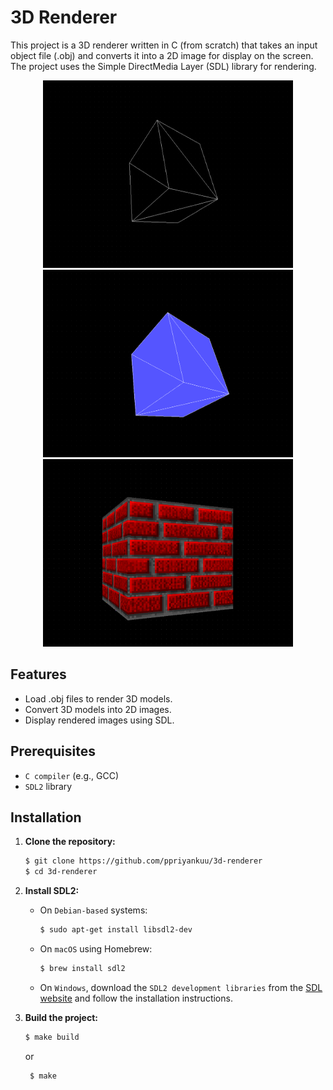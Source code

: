 # 3D Renderer

This project is a 3D renderer written in C (from scratch) that takes an input object file (.obj) and converts it into a 2D image for display on the screen. The project uses the Simple DirectMedia Layer (SDL) library for rendering.

<p align="center">
    <img src="./images/Screenshot_20240808_214706.png" alt="Image reference 01" width="400" height="300">
    <img src="./images/Screenshot_20240808_214749.png" alt="Image reference 02" width="400" height="300">
    <img src="./images/Screenshot_20240912_164218.png" alt="Image reference 02" width="400" height="300">
</p>

## Features

- Load .obj files to render 3D models.
- Convert 3D models into 2D images.
- Display rendered images using SDL.

## Prerequisites

- `C compiler` (e.g., GCC)
- `SDL2` library

## Installation

1. **Clone the repository:**
    ```sh
    $ git clone https://github.com/ppriyankuu/3d-renderer
    $ cd 3d-renderer
    ```

2. **Install SDL2:**

    - On `Debian-based` systems:
        ```sh
        $ sudo apt-get install libsdl2-dev
        ```

    - On `macOS` using Homebrew:
        ```sh
        $ brew install sdl2
        ```

    - On `Windows`, download the `SDL2 development libraries` from the [SDL website](https://www.libsdl.org/download-2.0.php) and follow the installation instructions.

3. **Build the project:**
    ```sh
    $ make build 
   ```
   or
   ```sh
    $ make
   ```